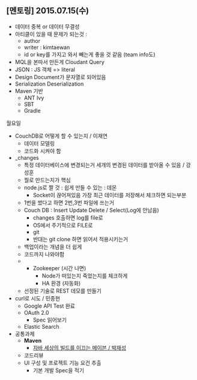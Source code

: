 ## [멘토링] 2015.07.15(수)

* 데이터 중복 or 데이터 무결성
* 아티클이 있을 때 문제가 되는것 : 
	* author
	* writer : kimtaewan
	* id or key를 가지고 와서 빼는게 좋을 것 같음 (team info도)
* MQL을 본따서 만든게 Cloudant Query
* JSON : JS 객체 => literal
* Design Document가 문자열로 되어있음
* Serialization Deserialization
* Maven 기반
	* ANT Ivy
	* SBT
	* Gradle

월요일

* CouchDB로 어떻게 할 수 있는지 / 이재연
	* 데이터 모델링
	* 코드화 시켜야 함
* _changes
	* 특정 데이터베이스에 변경되는거 세개의 변경된 데이터를 받아올 수 있음 / 강성훈
	* 뭘로 만드는지가 핵심 
	* node.js로 짤 것 : 쉽게 만들 수 있는 : 데몬
		* Socket이 끊어져있음 가장 최근 데이터를 저장해서 체크하면 되는부분
	* 1번을 썼다고 하면 2번,3번 파일에 쓰는거
	* Couch DB : Insert Update Delete / Select(Log에 안남음)
		* changes 호출하면 log를 file로
		* OS에서 주기적으로 FILE로 
		* git
		* 반대는 git clone 하면 읽어서 적용시키는거
	* 백업이라는 개념을 더 쉽게
	* 코드까지 나와야함
	* + Zookeeper (시간 나면)
		* Node가 떠있는지 죽었는지를 체크하게
		* HA 환경 (자동화)
	* 선정된 기술로 REST 데모를 만들기
* curl로 시도 / 민종현
	* Google API Test 완료 
	* OAuth 2.0
		* Spec 읽어보기
	* Elastic Search
* 공통과제
	* **Maven**
		* [자바 세상의 빌드를 이끄는 메이븐 / 박재성](http://book.naver.com/bookdb/book_detail.nhn?bid=6600936)
	* 코드리뷰
	* UI 구성 및 프로젝트 기능 요건 추출
		* 기본 개발 Spec을 적기